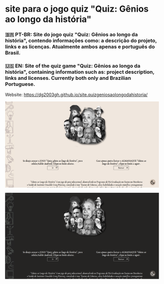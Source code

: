 # site para o jogo quiz "Quiz: Gênios ao longo da história"

### :brazil: PT-BR: Site do jogo quiz "Quiz: Gênios ao longo da história", contendo informações como: a descrição do projeto, links e as licenças. Atualmente ambos apenas e português do Brasil. 

### :us: EN: Site of the quiz game "Quiz: Gênios ao longo da história", containing information such as: project description, links and licenses. Currently both only and Brazilian Portuguese.

Website: https://dg2003gh.github.io/site.quizgeniosaolongodahistoria/

![websites light mode screenshot](./screenshots/light.png)

![websites dark mode screenshot](./screenshots/dark.png)
